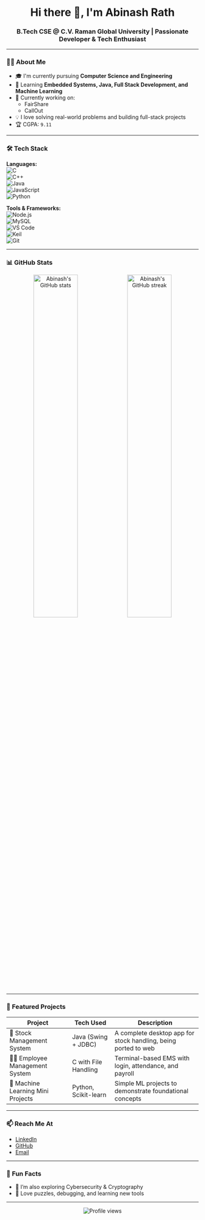 <h1 align="center">Hi there 👋, I'm Abinash Rath</h1>
<h3 align="center">B.Tech CSE @ C.V. Raman Global University | Passionate Developer & Tech Enthusiast</h3>

---

### 👨‍💻 About Me
- 🎓 I'm currently pursuing **Computer Science and Engineering**  
- 🧠 Learning **Embedded Systems, Java, Full Stack Development, and Machine Learning**  
- 🌱 Currently working on:
  - FairShare
  - CallOut
- 💡 I love solving real-world problems and building full-stack projects  
- 🏆 CGPA: `9.11`

---

### 🛠️ Tech Stack

**Languages:**  
![C](https://img.shields.io/badge/-C-00599C?style=flat&logo=c)  
![C++](https://img.shields.io/badge/-C++-00599C?style=flat&logo=c%2B%2B&logoColor=white)  
![Java](https://img.shields.io/badge/-Java-007396?style=flat&logo=java)  
![JavaScript](https://img.shields.io/badge/-JavaScript-F7DF1E?style=flat&logo=javascript&logoColor=black)  
![Python](https://img.shields.io/badge/-Python-3776AB?style=flat&logo=python&logoColor=white)

**Tools & Frameworks:**  
![Node.js](https://img.shields.io/badge/-Node.js-339933?style=flat&logo=node.js&logoColor=white)  
![MySQL](https://img.shields.io/badge/-MySQL-4479A1?style=flat&logo=mysql&logoColor=white)  
![VS Code](https://img.shields.io/badge/-VS%20Code-007ACC?style=flat&logo=visual-studio-code)  
![Keil](https://img.shields.io/badge/-Keil-blue?style=flat)  
![Git](https://img.shields.io/badge/-Git-F05032?style=flat&logo=git&logoColor=white)

---

### 📊 GitHub Stats

<p align="center">
  <img src="https://github-readme-stats.vercel.app/api?username=Abinashrath003&show_icons=true&theme=radical" alt="Abinash's GitHub stats" width="48%" />
  <img src="https://github-readme-streak-stats.herokuapp.com/?user=Abinashrath003&theme=radical" alt="Abinash's GitHub streak" width="48%" />
</p>

---

### 📂 Featured Projects

| Project | Tech Used | Description |
|--------|-----------|-------------|
| 🧾 Stock Management System | Java (Swing + JDBC) | A complete desktop app for stock handling, being ported to web |
| 👨‍💼 Employee Management System | C with File Handling | Terminal-based EMS with login, attendance, and payroll |
| 🤖 Machine Learning Mini Projects | Python, Scikit-learn | Simple ML projects to demonstrate foundational concepts |

---

### 📫 Reach Me At

- [LinkedIn](https://linkedin.com/in/abinash048)
- [GitHub](https://github.com/Abinashrath003)
- [Email](mailto:abinashrath610@gmail.com)

---

### 🧠 Fun Facts
- 🔐 I’m also exploring Cybersecurity & Cryptography  
- 🧩 Love puzzles, debugging, and learning new tools  

---

<p align="center">
  <img src="https://komarev.com/ghpvc/?username=Abinashrath003&label=Profile%20views&color=0e75b6&style=flat" alt="Profile views" />
</p>
